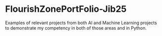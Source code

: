 # FlourishZonePortFolio-Jib25
Examples of relevant projects from both AI and Machine Learning projects to demonstrate
my competency in both of those areas and in Python.
